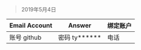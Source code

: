 

> 2019年5月4日

Email Account | Answer | 绑定账户
------------ | ------------- | --
账号 github | 密码 ty****** | 电话

